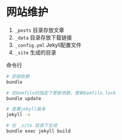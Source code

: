 # 网站维护

1. `_posts` 目录存放文章
2. `_data` 目录存放下载链接
3. `_config.yml` Jekyll配置文件
4. `_site` 生成的目录

命令行

```bash
# 安装依赖
bundle

# 在Gemfile的指定下更新依赖，更新Gemfile.lock
bundle update

# 查看jekyll版本
jekyll -v

# 在 _site 目录下生成
bundle exec jekyll build    
```



